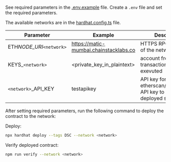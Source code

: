 See required parameters in the [.env.example](.env.example) file.
Create a `.env` file and set the required parameters.

The available networks are in the [hardhat.config.ts](hardhat.config.ts) file.

| Parameter                | Example                                | Description                                                              |
| ------------------------ | -------------------------------------- | ------------------------------------------------------------------------ |
| ETH*NODE_URI*`<network>` | https://matic-mumbai.chainstacklabs.co | HTTPS RPC endpoint of the network                                        |
| KEYS\_`<network>`        | <private_key_in_plaintext>             | account from which the transactions are exevuted                         |
| `<network>`\_API_KEY     | testapikey                             | API key for etherscan/polygonscan API key to verify deployed source code |

After setting required parameters, run the following command to deploy the contract to the network:

Deploy:

```bash
npx hardhat deploy --tags DSC --network <network>
```

Verify deployed contract:

```bash
npm run verify --network <network>
```
